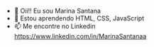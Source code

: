 - 👋 Oii!! Eu sou Marina Santana
- 🌱 Estou aprendendo HTML, CSS, JavaScript
- 📫 Me encontre no Linkedin https://www.linkedin.com/in/MarinaSantanaa

<!---
MarinaSantanaa/MarinaSantanaa is a ✨ special ✨ repository because its `README.md` (this file) appears on your GitHub profile.
You can click the Preview link to take a look at your changes.
--->
